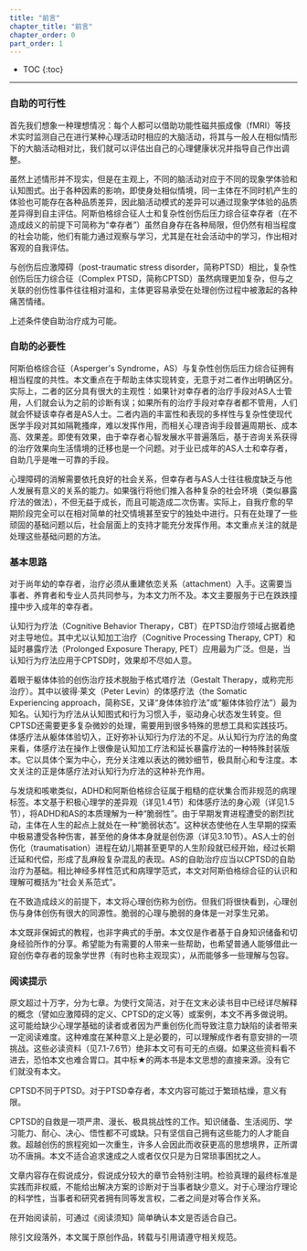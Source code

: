 ```yaml
---
title: "前言"
chapter_title: "前言"
chapter_order: 0
part_order: 1
---
```


* TOC
{:toc}

---

### 自助的可行性

首先我们想象一种理想情况：每个人都可以借助功能性磁共振成像（fMRI）等技术实时监测自己在进行某种心理活动时相应的大脑活动，将其与一般人在相似情形下的大脑活动相对比，我们就可以评估出自己的心理健康状况并指导自己作出调整。

虽然上述情形并不现实，但是在主观上，不同的脑活动对应于不同的现象学体验和认知图式。出于各种因素的影响，即使身处相似情境，同一主体在不同时机产生的体验也可能存在各种品质差异，因此脑活动模式的差异可以通过现象学体验的品质差异得到自主评估。阿斯伯格综合征人士和复杂性创伤后压力综合征幸存者（在不造成歧义的前提下可简称为“幸存者”）虽然自身存在各种局限，但仍然有相当程度的社会功能，他们有能力通过观察与学习，尤其是在社会活动中的学习，作出相对客观的自我评估。

与创伤后应激障碍（post-traumatic stress disorder，简称PTSD）相比，复杂性创伤后压力综合征（Complex PTSD，简称CPTSD）虽然病理更加复杂，但与之关联的创伤性事件往往相对温和，主体更容易承受在处理创伤过程中被激起的各种痛苦情绪。

上述条件使自助治疗成为可能。

### 自助的必要性

阿斯伯格综合征（Asperger's Syndrome，AS）与复杂性创伤后压力综合征拥有相当程度的共性。本文重点在于帮助主体实现转变，无意于对二者作出明确区分。实际上，二者的区分具有很大的主观性：如果针对幸存者的治疗手段对AS人士管用，人们就会认为之前的诊断有误；如果所有的治疗手段对幸存者都不管用，人们就会怀疑该幸存者是AS人士。二者内涵的丰富性和表现的多样性与复杂性使现代医学手段对其如隔靴搔痒，难以发挥作用，而相关心理咨询手段普遍周期长、成本高、效果差。即使有效果，由于幸存者心智发展水平普遍落后，基于咨询关系获得的治疗效果向生活情境的迁移也是一个问题。对于业已成年的AS人士和幸存者，自助几乎是唯一可靠的手段。

心理障碍的消解需要依托良好的社会关系，但幸存者与AS人士往往极度缺乏与他人发展有意义的关系的能力。如果强行将他们推入各种复杂的社会环境（类似暴露疗法的做法），不但无益于成长，而且可能造成二次伤害。实际上，自我疗愈的早期阶段完全可以在相对简单的社交情境甚至安宁的独处中进行。只有在处理了一些顽固的基础问题以后，社会层面上的支持才能充分发挥作用。本文重点关注的就是处理这些基础问题的方法。

### 基本思路

对于尚年幼的幸存者，治疗必须从重建依恋关系（attachment）入手。这需要当事者、养育者和专业人员共同参与，为本文力所不及。本文主要服务于已在跌跌撞撞中步入成年的幸存者。

认知行为疗法（Cognitive Behavior Therapy，CBT）在PTSD治疗领域占据着绝对主导地位。其中尤以认知加工治疗（Cognitive Processing Therapy, CPT）和延时暴露疗法（Prolonged Exposure Therapy, PET）应用最为广泛。但是，当认知行为疗法应用于CPTSD时，效果却不尽如人意。

着眼于躯体体验的创伤治疗技术脱胎于格式塔疗法（Gestalt Therapy，或称完形治疗）。其中以彼得·莱文（Peter Levin）的体感疗法（the Somatic Experiencing approach，简称SE，又译“身体体验疗法”或“躯体体验疗法”）最为知名。认知行为疗法从认知图式和行为习惯入手，驱动身心状态发生转变。但CPTSD还需要更多复杂微妙的处理，需要用到很多特殊的思想工具和实践技巧。体感疗法从躯体体验切入，正好弥补认知行为疗法的不足。从认知行为疗法的角度来看，体感疗法在操作上很像是认知加工疗法和延长暴露疗法的一种特殊封装版本。它以具体个案为中心，充分关注难以表达的微妙细节，极具耐心和专注度。本文关注的正是体感疗法对认知行为疗法的这种补充作用。

与发烧和咳嗽类似，ADHD和阿斯伯格综合征属于粗糙的症状集合而非规范的病理标签。本文基于积极心理学的差异观（详见1.4节）和体感疗法的身心观（详见1.5节），将ADHD和AS的本质理解为一种“脆弱性”。由于早期发育进程遭受的剧烈扰动，主体在人生的起点上就处在一种“脆弱状态”。这种状态使他在人生早期的探索中极易遭受各种伤害，甚至他的身体本身就是创伤源（详见3.10节）。AS人士的创伤化（traumatisation）进程在幼儿期甚至更早的人生阶段就已经开始，经过长期迁延和代偿，形成了乱麻般复杂混乱的表现。AS的自助治疗应当以CPTSD的自助治疗为基础。相比神经多样性范式和病理学范式，本文对阿斯伯格综合征的认识和理解可概括为“社会关系范式”。

在不致造成歧义的前提下，本文将心理创伤称为创伤。但我们将很快看到，心理创伤与身体创伤有很大的同源性。脆弱的心理与脆弱的身体是一对孪生兄弟。

本文既非保姆式的教程，也非字典式的手册。本文仅是作者基于自身知识储备和切身经验所作的分享。希望能为有需要的人带来一些帮助，也希望普通人能够借此一窥创伤幸存者的现象学世界（有时也称主观现实），从而能够多一些理解与包容。

### 阅读提示

原文超过十万字，分为七章。为使行文简洁，对于在文末必读书目中已经详尽解释的概念（譬如应激障碍的定义、CPTSD的定义等）或案例，本文不再多做说明。这可能给缺少心理学基础的读者或者因为严重创伤化而导致注意力缺陷的读者带来一定阅读难度。这种难度在某种意义上是必要的，可以理解成作者有意安排的一项挑战。这些必读资料（见7.1-7.6节）绝非本文可有可无的点缀。如果这些资料看不进去，恐怕本文也难合胃口。其中标★的两本书是本文思想的直接来源。没有它们就没有本文。

CPTSD不同于PTSD。对于PTSD幸存者，本文内容可能过于繁琐枯燥，意义有限。

CPTSD的自救是一项严肃、漫长、极具挑战性的工作。知识储备、生活阅历、学习能力、耐心、决心、悟性都不可或缺。只有坚信自己拥有这些能力的人才能自救。超越创伤的旅程宛如一次重生，许多人会因此而收获更高的思想境界，正所谓功不唐捐。本文不适合追求速成之人或者仅仅只是为日常琐事困扰之人。

文章内容存在假说成分，假说成分较大的章节会特别注明。检验真理的最终标准是实践而非权威，不能给出解决方案的诊断对于当事者缺少意义。对于心理治疗理论的科学性，当事者和研究者拥有同等发言权，二者之间是对等合作关系。

在开始阅读前，可通过《阅读须知》简单确认本文是否适合自己。

除引文段落外，本文属于原创作品，转载与引用请遵守相关规范。